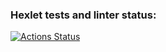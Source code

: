 ### Hexlet tests and linter status:
[![Actions Status](https://github.com/foxy-chay/python-project-lvl3/workflows/hexlet-check/badge.svg)](https://github.com/foxy-chay/python-project-lvl3/actions)